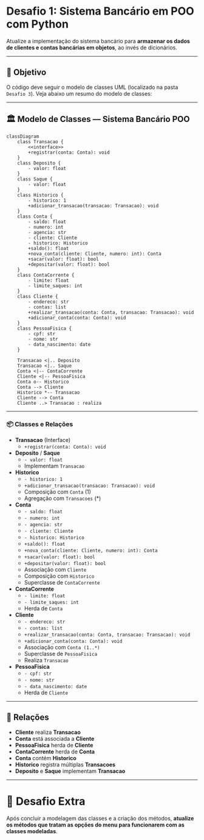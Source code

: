 # Desafio 1: Sistema Bancário em POO com Python

Atualize a implementação do sistema bancário para **armazenar os dados de clientes e contas bancárias em objetos**, ao invés de dicionários.

---

## 🎯 Objetivo

O código deve seguir o modelo de classes UML (localizado na pasta `Desafio 3`). Veja abaixo um resumo do modelo de classes:

---

## 🏛️ Modelo de Classes — Sistema Bancário POO

```mermaid
classDiagram
    class Transacao {
        <<interface>>
        +registrar(conta: Conta): void
    }
    class Deposito {
        - valor: float
    }
    class Saque {
        - valor: float
    }
    class Historico {
        - historico: 1
        +adicionar_transacao(transacao: Transacao): void
    }
    class Conta {
        - saldo: float
        - numero: int
        - agencia: str
        - cliente: Cliente
        - historico: Historico
        +saldo(): float
        +nova_conta(cliente: Cliente, numero: int): Conta
        +sacar(valor: float): bool
        +depositar(valor: float): bool
    }
    class ContaCorrente {
        - limite: float
        - limite_saques: int
    }
    class Cliente {
        - endereco: str
        - contas: list
        +realizar_transacao(conta: Conta, transacao: Transacao): void
        +adicionar_conta(conta: Conta): void
    }
    class PessoaFisica {
        - cpf: str
        - nome: str
        - data_nascimento: date
    }

    Transacao <|.. Deposito
    Transacao <|.. Saque
    Conta <|-- ContaCorrente
    Cliente <|-- PessoaFisica
    Conta o-- Historico
    Conta --> Cliente
    Historico *-- Transacao
    Cliente --> Conta
    Cliente ..> Transacao : realiza
```

---

### 📦 Classes e Relações

- **Transacao** (Interface)
  - `+registrar(conta: Conta): void`
- **Deposito** / **Saque**
  - `- valor: float`
  - Implementam `Transacao`
- **Historico**
  - `- historico: 1`
  - `+adicionar_transacao(transacao: Transacao): void`
  - Composição com `Conta` (1)
  - Agregação com `Transacoes` (*)
- **Conta**
  - `- saldo: float`
  - `- numero: int`
  - `- agencia: str`
  - `- cliente: Cliente`
  - `- historico: Historico`
  - `+saldo(): float`
  - `+nova_conta(cliente: Cliente, numero: int): Conta`
  - `+sacar(valor: float): bool`
  - `+depositar(valor: float): bool`
  - Associação com `Cliente`
  - Composição com `Historico`
  - Superclasse de `ContaCorrente`
- **ContaCorrente**
  - `- limite: float`
  - `- limite_saques: int`
  - Herda de `Conta`
- **Cliente**
  - `- endereco: str`
  - `- contas: list`
  - `+realizar_transacao(conta: Conta, transacao: Transacao): void`
  - `+adicionar_conta(conta: Conta): void`
  - Associação com `Conta (1..*)`
  - Superclasse de `PessoaFisica`
  - Realiza `Transacao`
- **PessoaFisica**
  - `- cpf: str`
  - `- nome: str`
  - `- data_nascimento: date`
  - Herda de `Cliente`

---

## 🔗 Relações

- **Cliente** realiza **Transacao**
- **Conta** está associada a **Cliente**
- **PessoaFisica** herda de **Cliente**
- **ContaCorrente** herda de **Conta**
- **Conta** contém **Historico**
- **Historico** registra múltiplas **Transacoes**
- **Deposito** e **Saque** implementam **Transacao**

---

# 🚀 Desafio Extra

Após concluir a modelagem das classes e a criação dos métodos, **atualize os métodos que tratam as opções do menu para funcionarem com as classes modeladas**.


